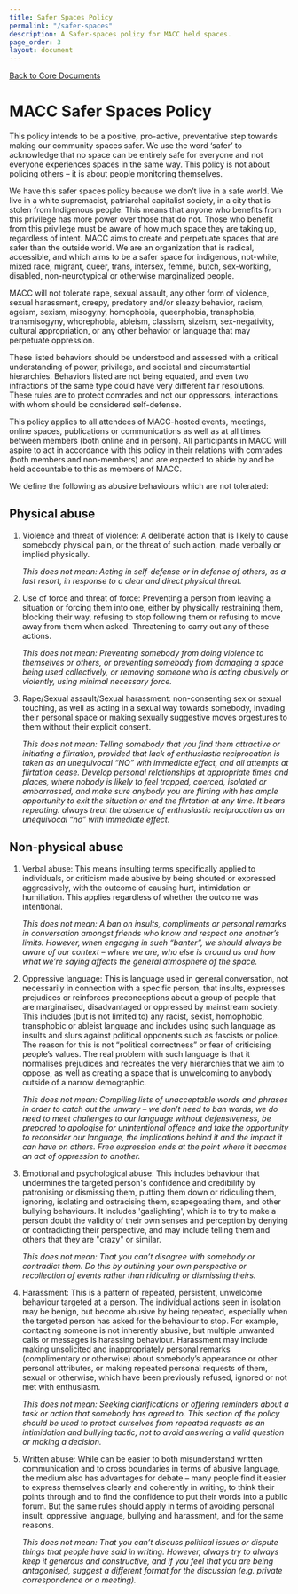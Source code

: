 ```yaml
---
title: Safer Spaces Policy
permalink: "/safer-spaces"
description: A Safer-spaces policy for MACC held spaces.
page_order: 3
layout: document
---
```


[Back to Core Documents](/docs)

# MACC Safer Spaces Policy

This policy intends to be a positive, pro-active, preventative step towards making our community
spaces safer. We use the word ‘safer’ to acknowledge that no space can be entirely safe for everyone
and not everyone experiences spaces in the same way. This policy is not about policing others – it is
about people monitoring themselves.

We have this safer spaces policy because we don’t live in a safe world. We live in a white
supremacist, patriarchal capitalist society, in a city that is stolen from Indigenous people. This
means that anyone who benefits from this privilege has more power over those that do not. Those
who benefit from this privilege must be aware of how much space they are taking up, regardless of
intent. MACC aims to create and perpetuate spaces that are safer than the outside world. We are an
organization that is radical, accessible, and which aims to be a safer space for indigenous,
not-white, mixed race, migrant, queer, trans, intersex, femme, butch, sex-working, disabled,
non-neurotypical or otherwise marginalized people.

MACC will not tolerate rape, sexual assault, any other form of violence, sexual harassment, creepy,
predatory and/or sleazy behavior, racism, ageism, sexism, misogyny, homophobia, queerphobia,
transphobia, transmisogyny, whorephobia, ableism, classism, sizeism, sex-negativity, cultural
appropriation, or any other behavior or language that may perpetuate oppression.

These listed behaviors should be understood and assessed with a critical understanding of power,
privilege, and societal and circumstantial hierarchies. Behaviors listed are not being equated, and
even two infractions of the same type could have very different fair resolutions. These rules are to
protect comrades and not our oppressors, interactions with whom should be considered
self-defense.

This policy applies to all attendees of MACC-hosted events, meetings, online spaces, publications or
communications as well as at all times between members (both online and in person). All
participants in MACC will aspire to act in accordance with this policy in their relations with comrades
(both members and non-members) and are expected to abide by and be held accountable to this as
members of MACC.

We define the following as abusive behaviours which are not tolerated:

## Physical abuse
1. Violence and threat of violence: A deliberate action that is likely to cause somebody physical pain, or the threat of such action, made verbally or implied physically.

   _This does not mean: Acting in self-defense or in defense of others, as a last resort, in response to a clear and direct physical threat._

2. Use of force and threat of force: Preventing a person from leaving a situation or forcing them into one, either by physically restraining them, blocking their way, refusing to stop following them or refusing to move away from them when asked. Threatening to carry out any of these actions.

   _This does not mean: Preventing somebody from doing violence to themselves or others, or preventing somebody from damaging a space being used collectively, or removing someone who is acting abusively or violently, using minimal necessary force._

3. Rape/Sexual assault/Sexual harassment: non-consenting sex or sexual touching, as well as acting in a sexual way towards somebody, invading their personal space or making sexually suggestive moves orgestures to them without their explicit consent.

   _This does not mean: Telling somebody that you find them attractive or initiating a flirtation, provided that lack of enthusiastic reciprocation is taken as an unequivocal “NO” with immediate effect, and all attempts at flirtation cease. Develop personal relationships at appropriate times and places, where
   nobody is likely to feel trapped, coerced, isolated or embarrassed, and make sure anybody you are
   flirting with has ample opportunity to exit the situation or end the flirtation at any time. It bears
   repeating: always treat the absence of enthusiastic reciprocation as an unequivocal “no” with
   immediate effect._

## Non-physical abuse

1. Verbal abuse: This means insulting terms specifically applied to individuals, or criticism made abusive
by being shouted or expressed aggressively, with the outcome of causing hurt, intimidation or
humiliation. This applies regardless of whether the outcome was intentional.

   _This does not mean: A ban on insults, compliments or personal remarks in conversation amongst
   friends who know and respect one another’s limits. However, when engaging in such “banter”, we
   should always be aware of our context – where we are, who else is around us and how what we’re
   saying affects the general atmosphere of the space._

2. Oppressive language: This is language used in general conversation, not necessarily in connection
with a specific person, that insults, expresses prejudices or reinforces preconceptions about a group
of people that are marginalised, disadvantaged or oppressed by mainstream society. This includes
(but is not limited to) any racist, sexist, homophobic, transphobic or ableist language and includes
using such language as insults and slurs against political opponents such as fascists or police. The
reason for this is not “political correctness” or fear of criticising people’s values. The real problem
with such language is that it normalises prejudices and recreates the very hierarchies that we aim to
oppose, as well as creating a space that is unwelcoming to anybody outside of a narrow
demographic.

    _This does not mean: Compiling lists of unacceptable words and phrases in order to catch out the
    unwary – we don’t need to ban words, we do need to meet challenges to our language without
    defensiveness, be prepared to apologise for unintentional offence and take the opportunity to
    reconsider our language, the implications behind it and the impact it can have on others. Free
    expression ends at the point where it becomes an act of oppression to another._

3. Emotional and psychological abuse: This includes behaviour that undermines the targeted person's
confidence and credibility by patronising or dismissing them, putting them down or ridiculing them,
ignoring, isolating and ostracising them, scapegoating them, and other bullying behaviours. It
includes 'gaslighting', which is to try to make a person doubt the validity of their own senses and
perception by denying or contradicting their perspective, and may include telling them and others
that they are "crazy" or similar.

   _This does not mean: That you can’t disagree with somebody or contradict them. Do this by outlining
   your own perspective or recollection of events rather than ridiculing or dismissing theirs._

4. Harassment: This is a pattern of repeated, persistent, unwelcome behaviour targeted at a person. The
individual actions seen in isolation may be benign, but become abusive by being repeated, especially
when the targeted person has asked for the behaviour to stop. For example, contacting someone is
not inherently abusive, but multiple unwanted calls or messages is harassing behaviour. Harassment
may include making unsolicited and inappropriately personal remarks (complimentary or otherwise)
about somebody’s appearance or other personal attributes, or making repeated personal requests of
them, sexual or otherwise, which have been previously refused, ignored or not met with enthusiasm.

   _This does not mean: Seeking clarifications or offering reminders about a task or action that
   somebody has agreed to. This section of the policy should be used to protect ourselves from
   repeated requests as an intimidation and bullying tactic, not to avoid answering a valid question or
   making a decision._

5. Written abuse: While can be easier to both misunderstand written communication and to cross
boundaries in terms of abusive language, the medium also has advantages for debate – many people
find it easier to express themselves clearly and coherently in writing, to think their points through and
to find the confidence to put their words into a public forum. But the same rules should apply in
terms of avoiding personal insult, oppressive language, bullying and harassment, and for the same
reasons.

   _This does not mean: That you can’t discuss political issues or dispute things that people have said in
   writing. However, always try to always keep it generous and constructive, and if you feel that you are
   being antagonised, suggest a different format for the discussion (e.g. private correspondence or a
   meeting)._

